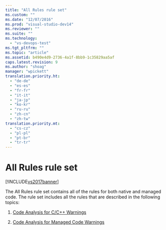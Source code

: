 ```yaml
---
title: "All Rules rule set"
ms.custom: ""
ms.date: "12/07/2016"
ms.prod: "visual-studio-dev14"
ms.reviewer: ""
ms.suite: ""
ms.technology: 
  - "vs-devops-test"
ms.tgt_pltfrm: ""
ms.topic: "article"
ms.assetid: b490e4d9-2736-4a1f-8bb9-1c35829aa5af
caps.latest.revision: 9
ms.author: "shoag"
manager: "wpickett"
translation.priority.ht: 
  - "de-de"
  - "es-es"
  - "fr-fr"
  - "it-it"
  - "ja-jp"
  - "ko-kr"
  - "ru-ru"
  - "zh-cn"
  - "zh-tw"
translation.priority.mt: 
  - "cs-cz"
  - "pl-pl"
  - "pt-br"
  - "tr-tr"
---
```

# All Rules rule set
[!INCLUDE[vs2017banner](../code-quality/includes/vs2017banner.md)]

The All Rules rule set contains all of the rules for both native and managed code. The rule set includes all the rules that are described  in the following topics:  
  
1.  [Code Analysis for C/C++ Warnings](../code-quality/code-analysis-for-c-c---warnings.md)  
  
2.  [Code Analysis for Managed Code Warnings](../code-quality/code-analysis-for-managed-code-warnings.md)